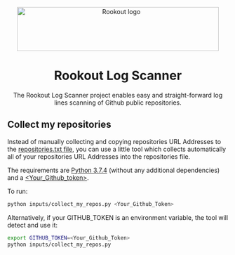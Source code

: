 <p align="center">
    <a href="https://www.rookout.com/" target="_blank">
        <img src="https://github.com/Rookout/docs/blob/master/website/static/img/logos/rookout_logo_horizontal.svg" alt="Rookout logo" width="460" height="100">
    </a>
</p>

<h1 align="center">Rookout Log Scanner</h1>
<p align="center">
    The Rookout Log Scanner project enables easy and straight-forward log lines scanning of Github public repositories.
</p>

## Collect my repositories
Instead of manually collecting and copying repositories URL Addresses to the [repositories.txt file](https://github.com/Rookout/log-scanner/blob/master/inputs/repositories.txt), you can use a little tool which collects automatically all of your repositories URL Addresses into the repositories file.

The requirements are [Python 3.7.4](https://www.python.org/downloads/release/python-374/) (without any additional dependencies) and a [<Your_Github_token>](https://help.github.com/en/github/authenticating-to-github/creating-a-personal-access-token-for-the-command-line).

To run:
```bash
python inputs/collect_my_repos.py <Your_Github_Token> 
```

Alternatively, if your GITHUB_TOKEN is an environment variable, the tool will detect and use it:
```bash
export GITHUB_TOKEN=<Your_Github_Token>
python inputs/collect_my_repos.py 
```
